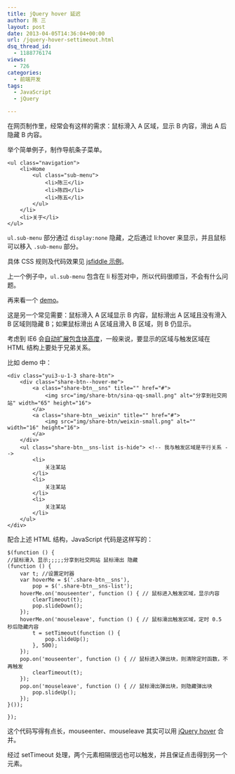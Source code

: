 ```yaml
---
title: jQuery hover 延迟
author: 陈 三
layout: post
date: 2013-04-05T14:36:04+00:00
url: /jquery-hover-settimeout.html
dsq_thread_id:
  - 1188776174
views:
  - 726
categories:
  - 前端开发
tags:
  - JavaScript
  - jQuery

---
```

在网页制作里，经常会有这样的需求：鼠标滑入 A 区域，显示 B 内容，滑出 A 后隐藏 B 内容。

举个简单例子，制作导航条子菜单。

    <ul class="navigation">
        <li>Home
            <ul class="sub-menu">
                <li>陈三</li>
                <li>陈四</li>
                <li>陈五</li>
            </ul>
        </li>
        <li>关于</li>
    </ul>
    

`ul.sub-menu` 部分通过 `display:none` 隐藏，之后通过 li:hover 来显示，并且鼠标可以移入 `.sub-menu` 部分。

具体 CSS 规则及代码效果见 [jsfiddle 示例][1]。

上一个例子中，`ul.sub-menu` 包含在 li 标签对中，所以代码很顺当，不会有什么问题。

再来看一个 <a href="http://www.zfanw.com/demo/jquery-hover/index.html" title="jQuery hover 鼠标滑入滑出显示/隐藏内容" rel="nofollow">demo</a>。

这是另一个常见需要：鼠标滑入 A 区域显示 B 内容，鼠标滑出 A 区域且没有滑入 B 区域则隐藏 B；如果鼠标滑出 A 区域且滑入 B 区域，则 B 仍显示。

考虑到 IE6 会[自动扩展包含块高度][2]，一般来说，要显示的区域与触发区域在 HTML 结构上要处于兄弟关系。

比如 demo 中：

    <div class="yui3-u-1-3 share-btn">
        <div class="share-btn--hover-me">
            <a class="share-btn__sns" title="" href="#">
                <img src="img/share-btn/sina-qq-small.png" alt="分享到社交网站" width="65" height="16">
            </a>
            <a class="share-btn__weixin" title="" href="#">
                <img src="img/share-btn/weixin-small.png" alt="" width="16" height="16">
            </a>
        </div>
        <ul class="share-btn__sns-list is-hide"> <!-- 我与触发区域是平行关系 -->
            <li>
                关注某站
            </li>
            <li>
                关注某站
            </li>
            <li>
                关注某站
            </li>
        </ul>                               
    </div>
    

配合上述 HTML 结构，JavaScript 代码是这样写的：

    $(function () {
    //鼠标滑入 显示;;;;;分享到社交网站 鼠标滑出 隐藏
    (function () {
        var t; //设置定时器
        var hoverMe = $('.share-btn__sns'),
            pop = $('.share-btn__sns-list');
        hoverMe.on('mouseenter', function () { // 鼠标进入触发区域，显示内容
            clearTimeout(t);
            pop.slideDown();
        });
        hoverMe.on('mouseleave', function () { // 鼠标滑出触发区域，定时 0.5 秒后隐藏内容
            t = setTimeout(function () {
                pop.slideUp();
            }, 500);
        });
        pop.on('mouseenter', function () { // 鼠标进入弹出块，则清除定时函数，不再触发
            clearTimeout(t);
        });
        pop.on('mouseleave', function () { // 鼠标滑出弹出块，则隐藏弹出块
            pop.slideUp();
        });
    }());
    
    });
    

这个代码写得有点长，mouseenter、mouseleave 其实可以用 [jQuery hover][3] 合并。

经过 setTimeout 处理，两个元素相隔很远也可以触发，并且保证点击得到另一个元素。

 [1]: http://jsfiddle.net/chenxsan/fCKrT/
 [2]: http://www.zfanw.com/blog/elment-overflow-container-top-direction.html
 [3]: http://api.jquery.com/hover/
